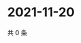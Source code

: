 # 2021-11-20

共 0 条

<!-- BEGIN WEIBO -->
<!-- 最后更新时间 Sat Nov 20 2021 01:19:29 GMT+0800 (China Standard Time) -->

<!-- END WEIBO -->
